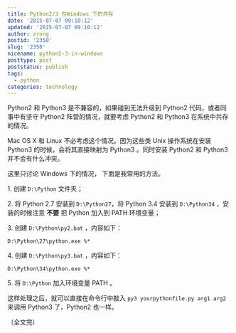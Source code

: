 ```yaml
---
title: Python2/3 在Windows 下的共存
date: '2015-07-07 09:10:12'
updated: '2015-07-07 09:10:12'
author: zrong
postid: '2350'
slug: '2350'
nicename: python2-3-in-windows
posttype: post
poststatus: publish
tags:
  - python
categories: technology
---
```


Python2 和 Python3 是不兼容的，如果碰到无法升级到 Python2 代码，或者同事中有坚守 Python2 阵营的情况，就要考虑 Python2 和 Python3 在系统中共存的情况。<!--more-->

Mac OS X 和 Linux 不必考虑这个情况。因为这些类 Unix 操作系统在安装 Python3 的时候，会将其直接映射为 Python3 。同时安装 Python2 和 Python3 并不会有什么冲突。

这里只讨论 Windows 下的情况， 下面是我常用的方法。

1\. 创建 `D:\Python` 文件夹；

2\. 将 Python 2.7 安装到 `D:\Python27`，将 Python 3.4 安装到 `D:\Python34` ，安装的时候注意 **不要** 把 Python 加入到 PATH 环境变量；

3\. 创建 `D:\Python\py2.bat` ，内容如下：

```
D:\Python\27\python.exe %*
```

4\. 创建 `D:\Python\py3.bat` ，内容如下：

```
D:\Python\34\python.exe %*
```

5\. 将 `D:\Python` 加入环境变量 PATH 。

这样处理之后，就可以直接在命令行中敲入 `py3 yourpythonfile.py arg1 arg2` 来调用 Python3 了，Python2 也一样。

（全文完）




